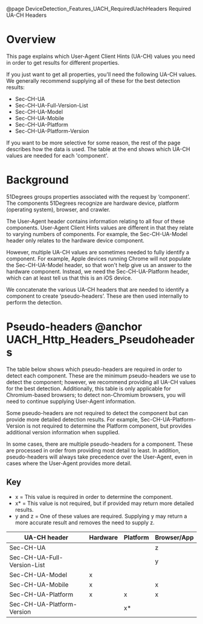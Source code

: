 @page DeviceDetection_Features_UACH_RequiredUachHeaders Required UA-CH Headers

# Overview

This page explains which User-Agent Client Hints (UA-CH) values you need in order to get 
results for different properties.

If you just want to get all properties, you'll need the following UA-CH values. We generally 
recommend supplying all of these for the best detection results:

- Sec-CH-UA
- Sec-CH-UA-Full-Version-List 
- Sec-CH-UA-Model
- Sec-CH-UA-Mobile
- Sec-CH-UA-Platform
- Sec-CH-UA-Platform-Version

If you want to be more selective for some reason, the rest of the page describes how the data is
used. The table at the end shows which UA-CH values are needed for each 'component'.

# Background

51Degrees groups properties associated with the request by ‘component’. The components 51Degrees 
recognize are hardware device, platform (operating system), browser, and crawler.

The User-Agent header contains information relating to all four of these components. User-Agent 
Client Hints values are different in that they relate to varying numbers of components. For 
example, the Sec-CH-UA-Model header only relates to the hardware device component.

However, multiple UA-CH values are sometimes needed to fully identify a component. For example, 
Apple devices running Chrome will not populate the Sec-CH-UA-Model header, so that won't help 
give us an answer to the hardware component. Instead, we need the Sec-CH-UA-Platform header, 
which can at least tell us that this is an iOS device.

We concatenate the various UA-CH headers that are needed to identify a component to create 
‘pseudo-headers’. These are then used internally to perform the detection. 


# Pseudo-headers @anchor UACH_Http_Headers_Pseudoheaders

The table below shows which pseudo-headers are required in order to detect each component. These are the minimum pseudo-headers we use to detect the component; however, we recommend providing all UA-CH values for the best detection. Additionally, this table is only applicable for Chromium-based browsers; to detect non-Chromium browsers, you will need to continue supplying User-Agent information.

Some pseudo-headers are not required to detect the component but can provide more detailed detection results. For example, Sec-CH-UA-Platform-Version is not required to determine the Platform component, but provides additional version information when supplied.

In some cases, there are multiple pseudo-headers for a component. These are processed in order from providing most detail to least. In addition, pseudo-headers will always take precedence over the User-Agent, even in cases where the User-Agent provides more detail.

## Key
- x = This value is required in order to determine the component.
- x* = This value is not required, but if provided may return more detailed results.
- y and z = One of these values are required. Supplying y may return a more accurate result and removes the need to supply z.

|UA-CH header|Hardware|Platform|Browser/App|
|---|---|---|---|
|Sec-CH-UA                   |   |    | z |
|Sec-CH-UA-Full-Version-List |   |    | y |
|Sec-CH-UA-Model             | x |    |   |
|Sec-CH-UA-Mobile            | x |    | x |
|Sec-CH-UA-Platform          | x | x  | x |
|Sec-CH-UA-Platform-Version  |   | x* |   |
